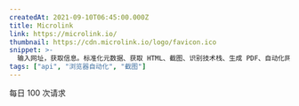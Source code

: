 ```yaml
---
createdAt: 2021-09-10T06:45:00.000Z
title: Microlink
link: https://microlink.io/
thumbnail: https://cdn.microlink.io/logo/favicon.ico
snippet: >-
  输入网址，获取信息。标准化元数据、获取 HTML、截图、识别技术栈、生成 PDF、自动化网页抓取、运行 Lighthouse。
tags: ["api", "浏览器自动化", "截图"]
---
```

每日 100 次请求
